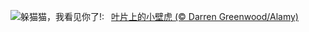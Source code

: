 ![](https://www.bing.com/th?id=OHR.GeckoLeaf_ZH-CN9908456174_UHD.jpg&w=1000)躲猫猫，我看见你了!:&nbsp;&ensp;[叶片上的小壁虎 (© Darren Greenwood/Alamy)](https://www.bing.com/th?id=OHR.GeckoLeaf_ZH-CN9908456174_UHD.jpg)
<br><br/>

